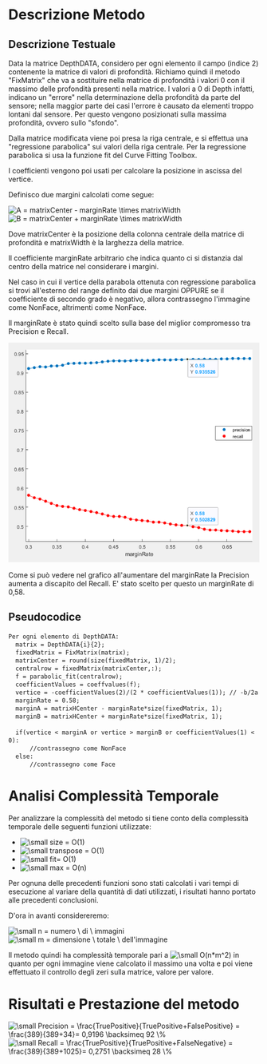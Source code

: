 # Descrizione Metodo
## Descrizione Testuale
Data la matrice DepthDATA, considero per ogni elemento il campo (indice 2) contenente la matrice di valori di profondità.
Richiamo quindi il metodo "FixMatrix" che va a sostituire nella matrice di profondità i valori 0 con il massimo delle profondità presenti nella matrice.
I valori a 0 di Depth infatti, indicano un "errore" nella determinazione della profondità da parte del sensore; nella maggior parte dei casi l'errore è causato da elementi troppo lontani dal sensore. Per questo vengono posizionati sulla massima profondità, ovvero sullo "sfondo".

Dalla matrice modificata viene poi presa la riga centrale, e si effettua una "regressione parabolica" sui valori della riga centrale.
Per la regressione parabolica si usa la funzione fit del Curve Fitting Toolbox.

I coefficienti vengono poi usati per calcolare la posizione in ascissa del vertice.

Definisco due margini calcolati come segue:

<img src="https://latex.codecogs.com/svg.image?A&space;=&space;matrixCenter&space;-&space;marginRate&space;\times&space;matrixWidth" title="A = matrixCenter - marginRate \times matrixWidth" />

<img src="https://latex.codecogs.com/svg.image?B&space;=&space;matrixCenter&space;&plus;&space;marginRate&space;\times&space;matrixWidth" title="B = matrixCenter + marginRate \times matrixWidth" />

Dove matrixCenter è la posizione della colonna centrale della matrice di profondità e matrixWidth è la larghezza della matrice.

Il coefficiente marginRate arbitrario che indica quanto ci si distanzia dal centro della matrice nel considerare i margini.

Nel caso in cui il vertice della parabola ottenuta con regressione parabolica si trovi all'esterno del range definito dai due margini OPPURE se il coefficiente di secondo grado è negativo, allora contrassegno l'immagine come NonFace, altrimenti come NonFace.

Il marginRate è stato quindi scelto sulla base del miglior compromesso tra Precision e Recall.

<img src="https://github.com/marcatofrancesco/reduction-false-positive/raw/main/images/testingGraph.png">

Come si può vedere nel grafico all'aumentare del marginRate la Precision aumenta a discapito del Recall.
E' stato scelto per questo un marginRate di 0,58.



## Pseudocodice
```
Per ogni elemento di DepthDATA:
  matrix = DepthDATA{i}{2}; 
  fixedMatrix = FixMatrix(matrix);
  matrixCenter = round(size(fixedMatrix, 1)/2);
  centralrow = fixedMatrix(matrixCenter,:);
  f = parabolic_fit(centralrow);
  coefficientValues = coeffvalues(f);
  vertice = -coefficientValues(2)/(2 * coefficientValues(1)); // -b/2a
  marginRate = 0.58;
  marginA = matrixHCenter - marginRate*size(fixedMatrix, 1);
  marginB = matrixHCenter + marginRate*size(fixedMatrix, 1);
  
  if(vertice < marginA or vertice > marginB or coefficientValues(1) < 0):
      //contrassegno come NonFace
  else:
      //contrassegno come Face
```

# Analisi Complessità Temporale
Per analizzare la complessità del metodo si tiene conto della complessità temporale delle seguenti funzioni utilizzate:
- <img src="https://latex.codecogs.com/svg.latex?\small&space;size&space;=&space;O(1)" title="\small size = O(1)" />
- <img src="https://latex.codecogs.com/svg.latex?\small&space;transpose&space;=&space;O(1)" title="\small transpose = O(1)" />
- <img src="https://latex.codecogs.com/svg.latex?\small&space;fit=&space;O(1)" title="\small fit= O(1)" />
- <img src="https://latex.codecogs.com/svg.latex?\small&space;max&space;=&space;O(n)" title="\small max = O(n)" />

Per ognuna delle precedenti funzioni sono stati calcolati i vari tempi di esecuzione al variare della quantità di dati utilizzati, i risultati hanno portato alle precedenti conclusioni.

D'ora in avanti considereremo: 

<img src="https://latex.codecogs.com/svg.latex?\small&space;n&space;=&space;numero&space;\&space;di&space;\&space;immagini" title="\small n = numero \ di \ immagini" />    

<img src="https://latex.codecogs.com/svg.latex?\small&space;m&space;=&space;dimensione&space;\&space;totale&space;\&space;dell'immagine" title="\small m = dimensione \ totale \ dell'immagine" />

Il metodo quindi ha complessità temporale pari a  <img src="https://latex.codecogs.com/svg.latex?\small&space;O(n*m^2)" title="\small O(n*m^2)" />  in quanto per ogni immagine viene calcolato il massimo una volta e poi viene effettuato il controllo degli zeri sulla matrice, valore per valore.

# Risultati e Prestazione del metodo
<img src="https://latex.codecogs.com/svg.latex?\small&space;Precision&space;=&space;\frac{TruePositive}{TruePositive&plus;FalsePositive}&space;=&space;\frac{389}{389&plus;34}=&space;0,9196&space;\backsimeq&space;92&space;\%" title="\small Precision = \frac{TruePositive}{TruePositive+FalsePositive} = \frac{389}{389+34}= 0,9196 \backsimeq 92 \%" />


<img src="https://latex.codecogs.com/svg.latex?\small&space;Recall&space;=&space;\frac{TruePositive}{TruePositive&plus;FalseNegative}&space;=&space;\frac{389}{389&plus;1025}=&space;0,2751&space;\backsimeq&space;28&space;\%" title="\small Recall = \frac{TruePositive}{TruePositive+FalseNegative} = \frac{389}{389+1025}= 0,2751 \backsimeq 28 \%" />

